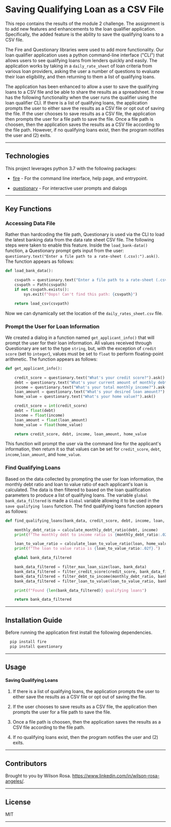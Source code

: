 # Saving Qualifying Loan as a CSV File

This repo contains the results of the module 2 challenge. The assignment is to add new features and enhancements to the loan qualifier application. Specifically, the added feature is the ability to save the qualifying loans to a CSV file.

The Fire and Questionary libraries were used to add more functionality. Our loan qualifier application uses a python command-line interface ("CLI") that allows users to see qualifying loans from lenders quickly and easily. The application works by taking in a `daily_rate_sheet` of loan criteria from various loan providers, asking the user a number of questions to evaluate their loan eligibility, and then returning to them a list of qualifying loans.

The application has been enhanced to allow a user to save the qualifying loans to a CSV file and be able to share the results as a spreadsheet. It now has the following functionality when the user runs the qualifier using the loan qualifier CLI. If there is a list of qualifying loans, the application prompts the user to either save the results as a CSV file or opt out of saving the file. If the user chooses to save results as a CSV file, the application then prompts the user for a file path to save the file. Once a file path is choosen, then the application saves the results as a CSV file according to the file path. However, if no qualifying loans exist, then the program notifies the user and (2) exits.

---

## Technologies

This project leverages python 3.7 with the following packages:

* [fire](https://github.com/google/python-fire) - For the command line interface, help page, and entrypoint.

* [questionary](https://github.com/tmbo/questionary) - For interactive user prompts and dialogs

---
## Key Functions

### **Accessing Data File**

Rather than hardcoding the file path, Questionary is used via the CLI to load the latest banking data from the data rate sheet CSV file. The following steps were taken to enable this feature. Inside the `load_bank-data()` function, a Questionary prompt gets input from the user: `questionary.text("Enter a file path to a rate-sheet (.csv):").ask()`. The function appears as follows:

```python
def load_bank_data():

    csvpath = questionary.text("Enter a file path to a rate-sheet (.csv):").ask()
    csvpath = Path(csvpath)
    if not csvpath.exists():
        sys.exit(f"Oops! Can't find this path: {csvpath}")

    return load_csv(csvpath)
```

Now we can dynamically set the location of the `daily_rates_sheet.csv` file.

### **Prompt the User for Loan Information**

We created a dialog in a function named `get_applicant_info()` that will prompt the user for their loan information. All values received through Questionary are set to the type `string`, but, with the exception of `credit score` (set to `integer`), values must be set to `float` to perform floating-point arithmetic. The function appears as follows:

```python
def get_applicant_info():

    credit_score = questionary.text("What's your credit score?").ask()
    debt = questionary.text("What's your current amount of monthly debt?").ask()
    income = questionary.text("What's your total monthly income?").ask()
    loan_amount = questionary.text("What's your desired loan amount?").ask()
    home_value = questionary.text("What's your home value?").ask()

    credit_score = int(credit_score)
    debt = float(debt)
    income = float(income)
    loan_amount = float(loan_amount)
    home_value = float(home_value)

    return credit_score, debt, income, loan_amount, home_value
```
This function will prompt the user via the command line for the applicant's information, then return it so that values can be set for `credit_score`, `debt`, `income`,`loan_amount`, and `home_value`.

### **Find Qualifying Loans**

Based on the data collected by prompting the user for loan information, the monthly debt ratio and loan to value ratio of each applicant's loan is calculated. The data is then filtered to based on the loan qualification parameters to produce a list of qualifying loans. The variable `global bank_data_filtered` is made a `Global` variable allowing it to be used in the `save qualifying loans` function. The find qualifying loans function appears as follows:

```python
def find_qualifying_loans(bank_data, credit_score, debt, income, loan, home_value):

    monthly_debt_ratio = calculate_monthly_debt_ratio(debt, income)
    print(f"The monthly debt to income ratio is {monthly_debt_ratio:.02f}")

    loan_to_value_ratio = calculate_loan_to_value_ratio(loan, home_value)
    print(f"The loan to value ratio is {loan_to_value_ratio:.02f}.")

    global bank_data_filtered

    bank_data_filtered = filter_max_loan_size(loan, bank_data)
    bank_data_filtered = filter_credit_score(credit_score, bank_data_filtered)
    bank_data_filtered = filter_debt_to_income(monthly_debt_ratio, bank_data_filtered)
    bank_data_filtered = filter_loan_to_value(loan_to_value_ratio, bank_data_filtered)

    print(f"Found {len(bank_data_filtered)} qualifying loans")

    return bank_data_filtered
```
---
## Installation Guide

Before running the application first install the following dependencies.

```python
  pip install fire
  pip install questionary
```
---
## Usage
#### Saving Qualifying Loans

1. If there is a list of qualifying loans, the application prompts the user to either save the results as a CSV file or opt out of saving the file. 

2. If the user chooses to save results as a CSV file, the application then prompts the user for a file path to save the file. 

3. Once a file path is choosen, then the application saves the results as a CSV file according to the file path. 

4. If no qualifying loans exist, then the program notifies the user and (2) exits.
---
## Contributors

Brought to you by Wilson Rosa. https://www.linkedin.com/in/wilson-rosa-angeles/.

---
## License

MIT

---